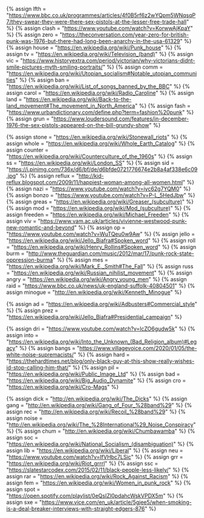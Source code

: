 {%	assign lfth = "https://www.bbc.co.uk/programmes/articles/4f0B5rf6z2wYQpm5WNqsqP7/they-swear-they-were-there-sex-pistols-at-the-lesser-free-trade-hall"	%}
{%	assign clash = "https://www.youtube.com/watch?v=KorwwAjKpaY"	%}
{%	assign zero = "https://theconversation.com/year-zero-for-british-punk-was-1976-but-there-had-long-been-anarchy-in-the-usa-61329"		%}
{%	assign house = "https://en.wikipedia.org/wiki/Punk_house"		%}
{%	assign tv = "https://en.wikipedia.org/wiki/Television_(band)"		%}
{%	assign vic = "https://www.historyextra.com/period/victorian/why-victorians-didnt-smile-pictures-myth-smiling-portraits/"		%}
{%	assign comm = "https://en.wikipedia.org/wiki/Utopian_socialism#Notable_utopian_communities"		%}
{%	assign ban = "https://en.wikipedia.org/wiki/List_of_songs_banned_by_the_BBC"		%}
{%	assign carol = "https://en.wikipedia.org/wiki/Radio_Caroline"		%}
{%	assign land = "https://en.wikipedia.org/wiki/Back-to-the-land_movement#The_movement_in_North_America"		%}
{%	assign fash = "https://www.urbandictionary.com/define.php?term=fashion%20punk"		%}
{%	assign grun = "https://www.loudersound.com/features/in-december-1976-the-sex-pistols-appeared-on-the-bill-grundy-show"		%}

{%	assign stone = "https://en.wikipedia.org/wiki/Stonewall_riots"		%}
{%	assign whole = "https://en.wikipedia.org/wiki/Whole_Earth_Catalog"		%}
{%	assign counter = "https://en.wikipedia.org/wiki/Counterculture_of_the_1960s"		%}
{%	assign ss = "https://en.wikipedia.org/wiki/London_SS"		%}
{%	assign sid = "https://i.pinimg.com/736x/d6/bf/de/d6bfde0721776674e2b8a4af338e6c09.jpg"		%}
{%	assign reflux = "http://kid-reflux.blogspot.com/2009/11/happiest-woman-among-all-women.html"		%}
{%	assign nazi = "https://www.youtube.com/watch?v=iyc62g7YQM0"		%}
{%	assign bonzo = "https://www.youtube.com/watch?v=P-L_5HedJbw"		%}
{%	assign greas = "https://en.wikipedia.org/wiki/Greaser_(subculture)"		%}
{%	assign mod = "https://en.wikipedia.org/wiki/Mod_(subculture)"		%}
{%	assign freeden = "https://en.wikipedia.org/wiki/Michael_Freeden"		%}
{%	assign viv = "https://www.vam.ac.uk/articles/vivienne-westwood-punk-new-romantic-and-beyond"		%}
{%	assign op = "https://www.youtube.com/watch?v=WuTQeu0w9Aw"		%}
{%	assign jello = "https://en.wikipedia.org/wiki/Jello_Biafra#Spoken_word"		%}
{%	assign roll = "https://en.wikipedia.org/wiki/Henry_Rollins#Spoken_word"		%}
{%	assign burm = "http://www.theguardian.com/music/2012/mar/17/punk-rock-state-oppression-burma"		%}
{%	assign mes = "https://en.wikipedia.org/wiki/Mark_E._Smith#The_Fall"		%}
{%	assign russ = "https://en.wikipedia.org/wiki/Russian_nihilist_movement"		%}
{%	assign angry = "https://en.wikipedia.org/wiki/Angry_young_men"		%}
{%	assign raid = "https://www.bbc.co.uk/news/uk-england-suffolk-40804501"		%}
{%	assign minogue = "http://en.wikipedia.org/wiki/Kenneth_Minogue"		%}

{%	assign ad = "https://en.wikipedia.org/wiki/Adbusters#Commercial_style"		%}
{%	assign prez = "https://en.wikipedia.org/wiki/Jello_Biafra#Presidential_campaign"		%}

{%	assign dri = "https://www.youtube.com/watch?v=lcZO6gudw5k"		%}
{%	assign into = "https://en.wikipedia.org/wiki/Into_the_Unknown_(Bad_Religion_album)#Legacy"		%}
{%	assign bangs = "https://www.villagevoice.com/2020/01/05/the-white-noise-supremacists/"		%}
{%	assign hard = "https://thehardtimes.net/blog/only-black-guy-at-this-show-really-wishes-id-stop-calling-him-that/"		%}
{%	assign pil = "https://en.wikipedia.org/wiki/Public_Image_Ltd"		%}
{%	assign bad = "https://en.wikipedia.org/wiki/Big_Audio_Dynamite"		%}
{%	assign cro = "https://en.wikipedia.org/wiki/Cro-Mags"		%}

{%	assign dick = "http://en.wikipedia.org/wiki/The_Dicks"		%}
{%	assign gang = "http://en.wikipedia.org/wiki/Gang_of_Four_%28band%29"		%}
{%	assign rec = "http://en.wikipedia.org/wiki/Recoil_%28band%29"		%}
{%	assign noise = "http://en.wikipedia.org/wiki/The_%28International%29_Noise_Conspiracy"		%}
{%	assign chum = "http://en.wikipedia.org/wiki/Chumbawamba"		%}
{%	assign soc = "https://en.wikipedia.org/wiki/National_Socialism_(disambiguation)"		%}
{%	assign lib = "https://en.wikipedia.org/wiki/Liberal"		%}
{%	assign neu = "https://www.youtube.com/watch?v=IfVHbc7LSic"		%}
{%	assign grr = "https://en.wikipedia.org/wiki/Riot_grrrl"		%}
{%	assign ssc = "https://slatestarcodex.com/2015/02/11/black-people-less-likely/"	%}
{%	assign rar = "https://en.wikipedia.org/wiki/Rock_Against_Racism"		%}
{%	assign fem = "https://en.wikipedia.org/wiki/Women_in_punk_rock"		%}
{%	assign spot = "https://open.spotify.com/playlist/0eQsIZI0pdahcWskVPDX5m"		%}
{%	assign sxe = "https://www.vice.com/en_uk/article/5gjee5/when-smoking-is-a-deal-breaker-interviews-with-straight-edgers-876"		%}
